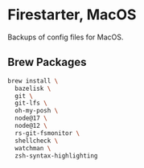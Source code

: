 # Firestarter, MacOS

Backups of config files for MacOS.

## Brew Packages

```sh
brew install \
  bazelisk \
  git \
  git-lfs \
  oh-my-posh \
  node@17 \
  node@12 \
  rs-git-fsmonitor \
  shellcheck \
  watchman \
  zsh-syntax-highlighting
```
